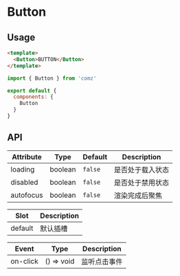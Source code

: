# Button

## Usage

```html
<template>
  <Button>BUTTON</Button>
</template>
```
```js
import { Button } from 'comz'

export default {
  components: {
    Button
  }
}
```

## API

| Attribute | Type    | Default   | Description   |
|-----------|---------|-----------|---------------|
| loading   | boolean | `false`   | 是否处于载入状态 |
| disabled  | boolean | `false`   | 是否处于禁用状态 |
| autofocus | boolean | `false`   | 渲染完成后聚焦   |

| Slot    | Description |
|---------|-------------|
| default | 默认插槽     |

| Event    | Type        | Description |
|----------|-------------|-------------|
| on-click | () => void  | 监听点击事件  |
